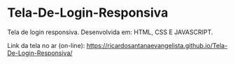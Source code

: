 # Tela-De-Login-Responsiva
Tela de login responsiva. Desenvolvida em: HTML, CSS E JAVASCRIPT.

Link da tela no ar (on-line): https://ricardosantanaevangelista.github.io/Tela-De-Login-Responsiva/

